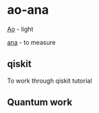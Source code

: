 # ao-ana

[Ao](https://wehewehe.org/gsdl2.85/cgi-bin/hdict?e=q-11000-00---off-0hdict--00-1----0-10-0---0---0direct-10-ED--4--textpukuielbert%2ctextmamaka-----0-1l--11-haw-Zz-1---Zz-1-home-Ana--00-4-1-00-0--4----0-0-11-00-0utfZz-8-00&a=d&d=D1133) - light

[ana](https://wehewehe.org/gsdl2.85/cgi-bin/hdict?e=q-11000-00---off-0hdict--00-1----0-10-0---0---0direct-10-ED--4--textpukuielbert%2ctextmamaka-----0-1l--11-haw-Zz-1---Zz-1-home-ana--00-4-1-00-0--4----0-0-11-00-0utfZz-8-00&a=d&d=D1133) - to measure


## qiskit
To work through qiskit tutorial


## Quantum work
